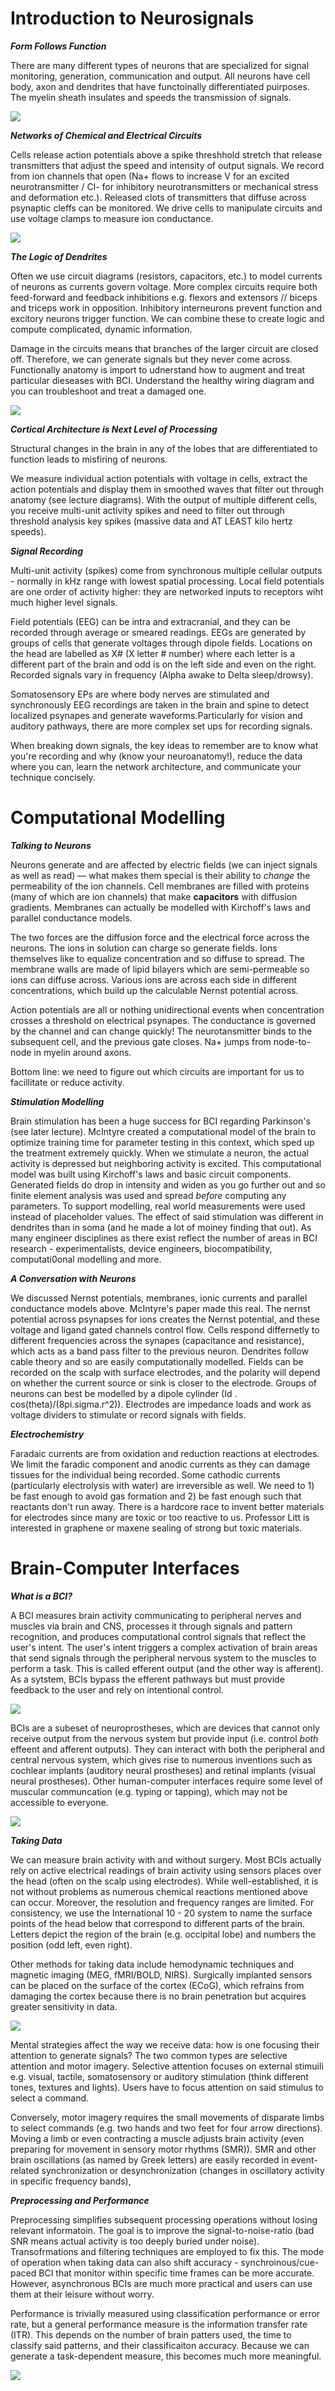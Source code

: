 # Introduction to Neurosignals

***Form Follows Function***
  
There are many different types of neurons that are specialized for signal monitoring, generation, communication and output. All neurons have cell body, axon and dendrites that have functoinally differentiated puirposes. The myelin sheath insulates and speeds the transmission of signals. 

![](/Images/neuronanatomy.png)
  
***Networks of Chemical and Electrical Circuits***

Cells release action potentials above a spike threshhold stretch that release transmitters that adjust the speed and intensity of output signals. We record from ion channels that open (Na+ flows to increase V for an excited neurotransmitter / Cl- for inhibitory neurotransmitters or mechanical stress and deformation etc.). Released clots of transmitters that diffuse across psynaptic cleffs can be monitored. We drive cells to manipulate circuits and use voltage clamps to measure ion conductance. 

![](/Images/neurontypes.png)

***The Logic of Dendrites***

Often we use circuit diagrams (resistors, capacitors, etc.) to model currents of neurons as currents govern voltage. More complex circuits require both feed-forward and feedback inhibitions e.g. flexors and extensors // biceps and triceps work in opposition. Inhibitory interneurons prevent function and excitory neurons trigger function. We can combine these to create logic and compute complicated, dynamic information.

Damage in the circuits means that branches of the larger circuit are closed off. Therefore, we can generate signals but they never come across. Functionally anatomy is import to udnerstand how to augment and treat particular dieseases with BCI. Understand the healthy wiring diagram and you can troubleshoot and treat a damaged one. 

![](/Images/reflexcircuit.png)

***Cortical Architecture is Next Level of Processing***

Structural changes in the brain in any of the lobes that are differentiated to function leads to misfiring of neurons. 

We measure individual action potentials with voltage in cells, extract the action potentials and display them in smoothed waves that filter out through anatomy (see lecture diagrams). With the output of multiple different cells, you receive multi-unit activity spikes and need to filter out through threshold analysis key spikes (massive data and AT LEAST kilo hertz speeds).

***Signal Recording***

Multi-unit activity (spikes) come from synchronous multiple cellular outputs - normally in kHz range with lowest spatial processing. Local field potentials are one order of activity higher: they are networked inputs to receptors wiht much higher level signals. 

Field potentials (EEG) can be intra and extracranial, and they can be recorded through average or smeared readings. EEGs are generated by groups of cells that generate voltages through dipole fields. Locations on the head are labelled as X# (X letter # number) where each letter is a different part of the brain and odd is on the left side and even on the right. Recorded signals vary in frequency (Alpha awake to Delta sleep/drowsy).

Somatosensory EPs are where body nerves are stimulated and synchronously EEG recordings are taken in the brain and spine to detect localized psynapes and generate waveforms.Particularly for vision and auditory pathways, there are more complex set ups for recording signals. 

When breaking down signals, the key ideas to remember are to know what you're recording and why (know your neuroanatomy!), reduce the data where you can, learn the network architecture, and communicate your technique concisely.


# Computational Modelling

***Talking to Neurons***

Neurons generate and are affected by electric fields (we can inject signals as well as read) — what makes them special is their ability to *change* the permeability of the ion channels. Cell membranes are filled with proteins (many of which are ion channels) that make **capacitors** with diffusion gradients. Membranes can actually be modelled with Kirchoff's laws and parallel conductance models. 

The two forces are the diffusion force and the electrical force across the neurons. The ions in solution can charge so generate fields. Ions themselves like to equalize concentration and so diffuse to spread. The membrane walls are made of lipid bilayers which are semi-permeable so ions can diffuse across. Various ions are across each side in different concentrations, which build up the calculable Nernst potential across.

Action potentials are all or nothing unidirectional events when concentration crosses a threshold on electrical psynapes. The conductance is governed by the channel and can change quickly! The neurotansmitter binds to the subsequent cell, and the previous gate closes. Na+ jumps from node-to-node in myelin around axons. 

Bottom line: we need to figure out which circuits are important for us to facillitate or reduce activity.

***Stimulation Modelling***

Brain stimulation has been a huge success for BCI regarding Parkinson's (see later lecture). McIntyre created a computational model of the brain to optimize training time for parameter testing in this context, which sped up the treatment extremely quickly. When we stimulate a neuron, the actual activity is depressed but neighboring activity is excited. This computational model was built using Kirchoff's laws and basic circuit components. Generated fields do drop in intensity and widen as you go further out and so finite element analysis was used and spread *before* computing any parameters. To support modelling, real world measurements were used instead of placeholder values.  The effect of said stimulation was different in dendrites than in soma (and he made a lot of moiney finding that out). As many engineer disciplines as there exist reflect the number of areas in BCI research - experimentalists, device engineers, biocompatibility, computati0onal modelling and more. 

***A Conversation with Neurons***

We discussed Nernst potentials, membranes, ionic currents and parallel conductance models above. McIntyre's paper made this real. The nernst potential across psynapses for ions creates the Nernst potential, and these voltage and ligand gated channels control flow.  Cells respond differnetly to different frequencies across the synapes (capacitance and resistance), which acts as a band pass filter to the previous neuron. Dendrites follow cable theory and so are easily computationally modelled. Fields can be recorded on the scalp with surface electrodes, and the polarity will depend on whether the current source or sink is closer to the electrode. Groups of neurons can best be modelled by a dipole cylinder (Id . cos(theta)/(8pi.sigma.r^2)). Electrodes are impedance loads and work as voltage dividers to stimulate or record signals with fields. 

***Electrochemistry***

Faradaic currents are from oxidation and reduction reactions at electrodes. We limit the faradic component and anodic currents as they can damage tissues for the individual being recorded. Some cathodic currents (particularly electrolysis with water) are irreversible as well. We need to 1) be fast enough to avoid gas formation and 2) be fast enough such that reactants don't run away. There is a hardcore race to invent better materials for electrodes since many are toxic or too reactive to us. Professor Litt is interested in graphene or maxene sealing of strong but toxic materials.

# Brain-Computer Interfaces

***What is a BCI?***

A BCI measures brain activity communicating to peripheral nerves and muscles via brain and CNS, processes it through signals and pattern recognition, and produces computational control signals that reflect the user's intent. The user's intent triggers a complex activation of brain areas that send signals through the peripheral nervous system to the muscles to perform a task. This is called efferent output (and the other way is afferent). As a sytstem, BCIs bypass the efferent pathways but must provide feedback to the user and rely on intentional control. 

![](/Images/bci.png)

BCIs are a subeset of neuroprostheses, which are devices that cannot only receive output from the nervous system but provide input (i.e. control *both* effeent and afferent outputs). They can interact with both the peripheral and central nervous system, which gives rise to numerous inventions such as cochlear implants (auditory neural prostheses) and retinal implants (visual neural prostheses). Other human-computer interfaces require some level of muscular communcation (e.g. typing or tapping), which may not be accessible to everyone.

![](/Images/neuroprostheses.png)

***Taking Data***

We can measure brain activity with and without surgery. Most BCIs actually rely on active electrical readings of brain activity using sensors places over the head (often on the scalp using electrodes). While well-established, it is not without problems as numerous chemical reactions mentioned above can occur. Moreover, the resolution and frequency ranges are limited. For consistency, we use the International 10 - 20 system to name the surface points of the head below that correspond to different parts of the brain. Letters depict the region of the brain (e.g. occipital lobe) and numbers the position (odd left, even right). 

Other methods for taking data include hemodynamic techniques and magnetic imaging (MEG, fMRI/BOLD, NIRS). Surgically implanted sensors can be placed on the surface of the cortex (ECoG), which refrains from damaging the cortex because there is no brain penetration but acquires greater sensitivity in data. 

![](/Images/index.png)

Mental strategies affect the way we receive data: how is one focusing their attention to generate signals? The two common types are selective attention and motor imagery. Selective attention focuses on external stimuili e.g. visual, tactile, somatosensory or auditory stimulation (think different tones, textures and lights). Users have to focus attention on said stimulus to select a command. 

Conversely, motor imagery requires the small movements of disparate limbs to select commands (e.g. two hands and two feet for four arrow directions). Moving a limb or even contracting a muscle adjusts brain activity (even preparing for movement in sensory motor rhythms (SMR)). SMR and other brain oscillations (as named by Greek letters) are easily recorded in event-related synchronization or desynchronization (changes in oscillatory activity in specific frequency bands), 

***Preprocessing and Performance***

Preprocessing simplifies subsequent processing operations without losing relevant informatoin. The goal is to improve the signal-to-noise-ratio (bad SNR means actual activity is too deeply buried under noise). Transofrmations and filtering techniques are employed to fix this. The mode of operation when taking data can also shift accuracy - synchroinous/cue-paced BCI that monitor within specific time frames can be more accurate. However, asynchronous BCIs are much more practical and users can use them at their leisure without worry.

Performance is trivially measured using classification performance or error rate, but a general performance measure is the information transfer rate (ITR). This depends on the number of brain patters used, the time to classify said patterns, and their classificaiton accuracy. Because we can generate a task-dependent measure, this becomes much more meaningful.

![](/Images/applications.png)
